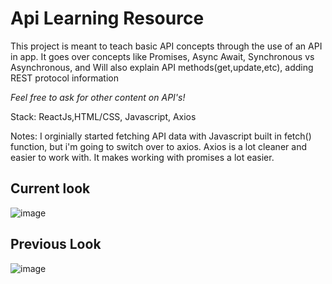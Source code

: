 # Api Learning Resource

This project is meant to teach basic API concepts through the use of an API in app.
It goes over concepts like Promises, Async Await, Synchronous vs Asynchronous, and 
Will also explain API methods(get,update,etc), adding REST protocol information

*Feel free to ask for other content on API's!* 

Stack: ReactJs,HTML/CSS, Javascript, Axios


Notes: I orginially started fetching API data with Javascript built in fetch() function, but i'm going to switch over to axios.
Axios is a lot cleaner and easier to work with. It makes working with promises a lot easier.

## Current look
![image](https://user-images.githubusercontent.com/43580054/183481181-c8cc953c-c25b-4395-9c72-f080f0e6bef4.png)

## Previous Look
![image](https://user-images.githubusercontent.com/43580054/168493072-cf09c08e-52d0-4cbd-8d4a-5e68abca1f38.png)
